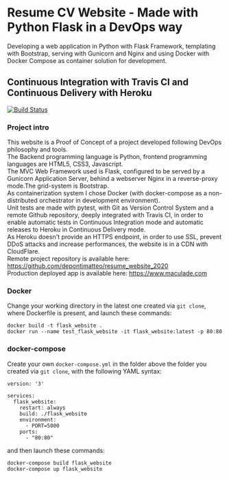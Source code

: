 # Resume CV Website - Made with Python Flask in a DevOps way

Developing a web application in Python with Flask Framework, templating with Bootstrap, serving with Gunicorn and Nginx and using Docker with Docker Compose as container solution for development.

## Continuous Integration with Travis CI and Continuous Delivery with Heroku

[![Build Status](https://travis-ci.org/depontimatteo/resume_website_2020.svg?branch=master)](https://travis-ci.org/depontimatteo/resume_website_2020)

### Project intro

This website is a Proof of Concept of a project developed following DevOps philosophy and tools.  
The Backend programming language is Python, frontend programming languages are HTML5, CSS3, Javascript.  
The MVC Web Framework used is Flask, configured to be served by a Gunicorn Application Server, behind a webserver Nginx in a reverse-proxy mode.The grid-system is Bootstrap.  
As containerization system I chose Docker (with docker-compose as a non-distributed orchestrator in development environment).  
Unit tests are made with pytest, with Git as Version Control System and a remote Github repository, deeply integrated with Travis CI, in order to enable automatic tests in Continuous Integration mode and automatic releases to Heroku in Continuous Delivery mode.  
As Heroku doesn't provide an HTTPS endpoint, in order to use SSL, prevent DDoS attacks and increase performances, the website is in a CDN with CloudFlare.   
Remote project repository is available here: https://github.com/depontimatteo/resume_website_2020  
Production deployed app is available here: https://www.maculade.com  

### Docker

Change your working directory in the latest one created via `git clone`, where Dockerfile is present, and launch these commands:

```
docker build -t flask_website .
docker run --name test_flask_website -it flask_website:latest -p 80:80
```

### docker-compose

Create your own `docker-compose.yml` in the folder above the folder you created via `git clone`, with the following YAML syntax:

```
version: '3'

services:
  flask_website:
    restart: always
    build: ./flask_website
    environment:
      - PORT=5000
    ports:
      - "80:80"
```

and then launch these commands:

```
docker-compose build flask_website
docker-compose up flask_website
```
